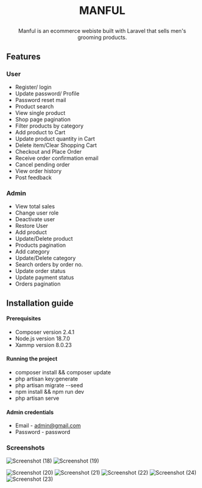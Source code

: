  # <p align="center">MANFUL</p>
 <p align="center">Manful is an ecommerce webiste built with Laravel that sells men's grooming products.</p>

 ## Features
 ### User
- Register/ login
- Update password/ Profile
- Password reset mail
- Product search
- View single product
- Shop page pagination
- Filter products by category
- Add product to Cart
- Update product quantity in Cart
- Delete item/Clear Shopping Cart
- Checkout and Place Order
- Receive order confirmation email
- Cancel pending order
- View order history
- Post feedback


### Admin
- View total sales
- Change user role
- Deactivate user
- Restore User
- Add product
- Update/Delete product
- Products pagination
- Add category
- Update/Delete category
- Search orders by order no.
- Update order status
- Update payment status
- Orders pagination

## Installation guide
#### Prerequisites
- Composer version 2.4.1
- Node.js version 18.7.0
- Xammp version 8.0.23

#### Running the project

- composer install && composer update
- php artisan key:generate
- php artisan migrate --seed
- npm install && npm run dev
- php artisan serve

#### Admin credentials
- Email -  admin@gmail.com
- Password - password

### Screenshots
![Screenshot (18)](https://user-images.githubusercontent.com/64793047/193448820-e2525476-dacf-411f-b473-b3b0e27bdb4f.png)
![Screenshot (19)](https://user-images.githubusercontent.com/64793047/193448849-6760c24a-8f14-4024-8e05-9b5da97162fd.png)

![Screenshot (20)](https://user-images.githubusercontent.com/64793047/193448854-b138e410-a294-43c4-9a58-ec667ac81871.png)
![Screenshot (21)](https://user-images.githubusercontent.com/64793047/193448856-fc93103b-2e1d-431c-87da-8ae5c0c20886.png)
![Screenshot (22)](https://user-images.githubusercontent.com/64793047/193448861-a8a37d1b-8334-4e78-a0ce-ef8b296f2cc1.png)
![Screenshot (24)](https://user-images.githubusercontent.com/64793047/193448868-8e4c9baf-82ca-4b03-8226-29684b6f4667.png)
![Screenshot (23)](https://user-images.githubusercontent.com/64793047/193448878-3013902f-71e0-4f35-8ad9-a319c9b122a1.png)

